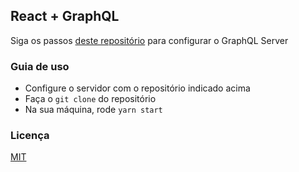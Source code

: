 ## React + GraphQL

Siga os passos [deste repositório](https://github.com/vitorfreitas/graphql-yoga-mongodb) para configurar o GraphQL Server

### Guia de uso

 - Configure o servidor com o repositório indicado acima
 - Faça o `git clone` do repositório
 - Na sua máquina, rode `yarn start`

### Licença

[MIT](https://github.com/vitorfreitas/react-graphql-playground/blob/master/LICENSE)
